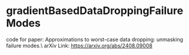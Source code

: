 # gradientBasedDataDroppingFailureModes
code for paper: Approximations to worst-case data dropping: unmasking failure modes.\\
arXiv Link: https://arxiv.org/abs/2408.09008
